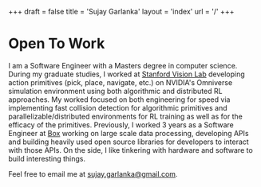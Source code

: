 +++
draft = false
title = 'Sujay Garlanka'
layout = 'index'
url = '/'
+++
# Open To Work

I am a Software Engineer with a Masters degree in computer science. During my graduate studies, I worked at [Stanford Vision Lab](https://svl.stanford.edu/) developing action primitives (pick, place, navigate, etc.) on NVIDIA's Omniverse simulation environment using both algorithmic and distributed RL approaches. 
My worked focused on both engineering for speed via implementing fast collision detection for algorithmic primitives and parallelizable/distributed environments for RL training as well as for the efficacy of the primitives. 
Previously, I worked 3 years as a Software Engineer at [Box](https://www.box.com/) working on large scale data processing,
developing APIs and building heavily
used open source libraries for developers to interact with those APIs. On the side, I like tinkering
with hardware and software to build
interesting things.

Feel free to email me at [sujay.garlanka@gmail.com](mailto:sujay.garlanka@gmail.com).